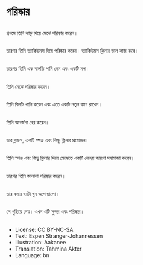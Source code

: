 # পরিষ্কার

##
প্রথমে তিনি ঝাড়ু দিয়ে মেঝে পরিষ্কার করেন।

##
তারপর তিনি ভ্যাকিউমস দিয়ে পরিষ্কার করেন। ভ্যাকিউমস ক্লিনার ভাল কাজ করে।

##
তারপর তিনি এক বালতি পানি নেন এবং একটি মপ।

##
তিনি মেঝে পরিষ্কার করেন।

##
তিনি বিনটি খালি করেন এবং এতে একটি নতুন ব্যাগ রাখেন।

##
তিনি আবর্জনা বের করেন।

##
তার গ্লাভস, একটি স্পঞ্জ এবং কিছু ক্লিনার প্রয়োজন।

##
তিনি স্পঞ্জ এবং কিছু ক্লিনার দিয়ে মেঝেতে একটি নোংরা জায়গা ঘষামাজা করেন।

##
তারপর তিনি জানালা পরিষ্কার করেন।

##
তার বসার ঘরটা খুব অগোছালো।

##
সে গুছিয়ে নেয়। এখন এটি সুন্দর এবং পরিষ্কার।

##
* License: CC BY-NC-SA
* Text: Espen Stranger-Johannessen
* Illustration: Aakanee
* Translation: Tahmina Akter
* Language: bn

